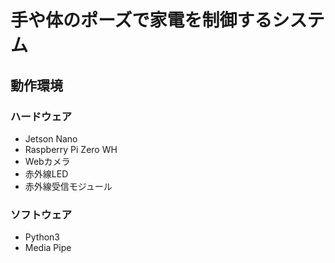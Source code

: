 # 手や体のポーズで家電を制御するシステム
## 動作環境
### ハードウェア
- Jetson Nano
- Raspberry Pi Zero WH
- Webカメラ
- 赤外線LED
- 赤外線受信モジュール
### ソフトウェア
- Python3
- Media Pipe
